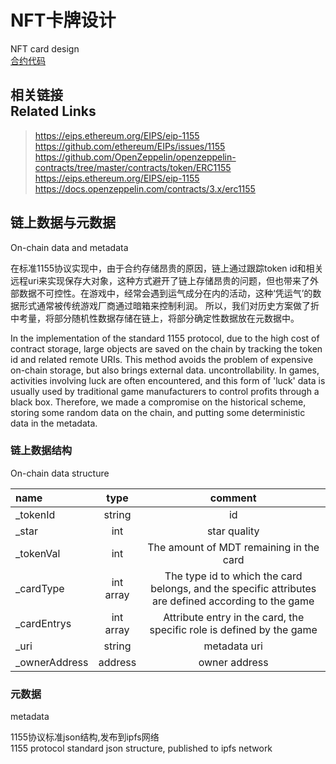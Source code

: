 # NFT卡牌设计  
NFT card design  
[合约代码](/src/contracts/MiracleCard.sol)

相关链接  
Related Links
-------------
>https://eips.ethereum.org/EIPS/eip-1155  
>https://github.com/ethereum/EIPs/issues/1155  
>https://github.com/OpenZeppelin/openzeppelin-contracts/tree/master/contracts/token/ERC1155  
>https://eips.ethereum.org/EIPS/eip-1155  
>https://docs.openzeppelin.com/contracts/3.x/erc1155  

## 链上数据与元数据
On-chain data and metadata  

在标准1155协议实现中，由于合约存储昂贵的原因，链上通过跟踪token id和相关远程uri来实现保存大对象，这种方式避开了链上存储昂贵的问题，但也带来了外部数据不可控性。在游戏中，经常会遇到运气成分在内的活动，这种‘凭运气’的数据形式通常被传统游戏厂商通过暗箱来控制利润。
所以，我们对历史方案做了折中考量，将部分随机性数据存储在链上，将部分确定性数据放在元数据中。  

In the implementation of the standard 1155 protocol, due to the high cost of contract storage, large objects are saved on the chain by tracking the token id and related remote URIs. This method avoids the problem of expensive on-chain storage, but also brings external data. uncontrollability. In games, activities involving luck are often encountered, and this form of 'luck' data is usually used by traditional game manufacturers to control profits through a black box.
Therefore, we made a compromise on the historical scheme, storing some random data on the chain, and putting some deterministic data in the metadata.  

### 链上数据结构
On-chain data structure

| name         |    type  | comment  |
| :--------    | :------: | :--: |
| _tokenId     | string   | id   |
| _star        |   int    | star quality  |
| _tokenVal    |   int    | The amount of MDT remaining in the card  |
| _cardType    | int array| The type id to which the card belongs, and the specific attributes are defined according to the game|
| _cardEntrys  | int array| Attribute entry in the card, the specific role is defined by the game|
| _uri         | string   | metadata uri|
| _ownerAddress| address  | owner address|  
  

### 元数据
metadata
  
1155协议标准json结构,发布到ipfs网络  
1155 protocol standard json structure, published to ipfs network


